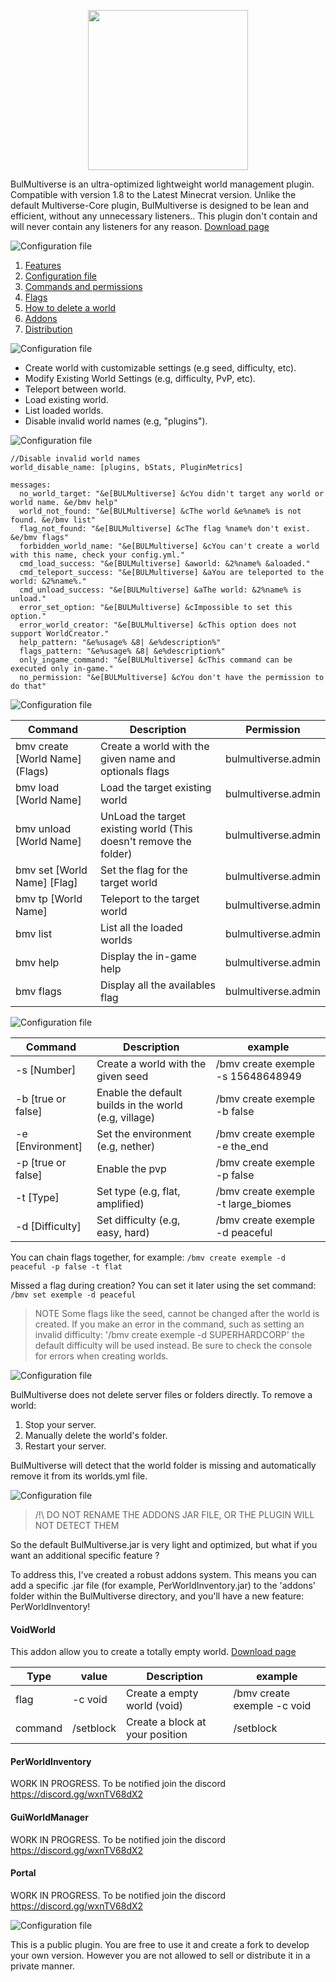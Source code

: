 <p align="center">
    <img src="https://i.goopics.net/77bvma.png" width="256">
</p>

BulMultiverse is an ultra-optimized lightweight world management plugin. Compatible with version 1.8 to the Latest Minecrat version. Unlike the default Multiverse-Core plugin, BulMultiverse is designed to be lean and efficient, without any unnecessary listeners.. This plugin don't contain and will never contain any listeners for any reason.
[Download page](https://www.spigotmc.org/resources/118884/ "Click to download")

<img src="https://img.shields.io/badge/Table_of_contents-50C878?style=for-the-badge" alt="Configuration file" style="pointer-events: none;">

1. [Features](#features)
1. [Configuration file](#configuration-file)
2. [Commands and permissions](#commands-and-permissions)
3. [Flags](#flags)
4. [How to delete a world](#how-to-delete-a-world)
5. [Addons](#addons)
6. [Distribution](#distribution)

<img id="features" src="https://img.shields.io/badge/Features-50C878?style=for-the-badge" alt="Configuration file" style="pointer-events: none;">

- Create world with customizable settings (e.g seed, difficulty, etc).
- Modify Existing World Settings (e.g, difficulty, PvP, etc).
- Teleport between world.
- Load existing world.
- List loaded worlds.
- Disable invalid world names (e.g, "plugins").

<img id="configuration-file" src="https://img.shields.io/badge/Configuration_file-50C878?style=for-the-badge" alt="Configuration file" style="pointer-events: none;">

```
//Disable invalid world names
world_disable_name: [plugins, bStats, PluginMetrics]

messages:
  no_world_target: "&e[BULMultiverse] &cYou didn't target any world or world name. &e/bmv help"
  world_not_found: "&e[BULMultiverse] &cThe world &e%name% is not found. &e/bmv list"
  flag_not_found: "&e[BULMultiverse] &cThe flag %name% don't exist. &e/bmv flags"
  forbidden_world_name: "&e[BULMultiverse] &cYou can't create a world with this name, check your config.yml."
  cmd_load_success: "&e[BULMultiverse] &aworld: &2%name% &aloaded."
  cmd_teleport_success: "&e[BULMultiverse] &aYou are teleported to the world: &2%name%."
  cmd_unload_success: "&e[BULMultiverse] &aThe world: &2%name% is unload."
  error_set_option: "&e[BULMultiverse] &cImpossible to set this option."
  error_world_creator: "&e[BULMultiverse] &cThis option does not support WorldCreator."
  help_pattern: "&e%usage% &8| &e%description%"
  flags_pattern: "&e%usage% &8| &e%description%"
  only_ingame_command: "&e[BULMultiverse] &cThis command can be executed only in-game."
  no_permission: "&e[BULMultiverse] &cYou don't have the permission to do that"
```

<img id="commands-and-permissions" src="https://img.shields.io/badge/Commands_and_permissions-50C878?style=for-the-badge" alt="Configuration file" style="pointer-events: none;">

| Command                         | Description                                                       | Permission          |
|---------------------------------|-------------------------------------------------------------------|---------------------|
| bmv create [World Name] (Flags) | Create a world with the given name and optionals flags            | bulmultiverse.admin |
| bmv load [World Name]           | Load the target existing world                                    | bulmultiverse.admin |
| bmv unload [World Name]         | UnLoad the target existing world (This doesn't remove the folder) | bulmultiverse.admin |
| bmv set [World Name] [Flag]     | Set the flag for the target world                                 | bulmultiverse.admin |
| bmv tp [World Name]             | Teleport to the target world                                      | bulmultiverse.admin |
| bmv list                        | List all the loaded worlds                                        | bulmultiverse.admin |
| bmv help                        | Display the in-game help                                          | bulmultiverse.admin |
| bmv flags                       | Display all the availables flag                                   | bulmultiverse.admin |

<img id="flags" src="https://img.shields.io/badge/Flags-50C878?style=for-the-badge" alt="Configuration file" style="pointer-events: none;">

| Command            | Description                                           | example                             |
|--------------------|-------------------------------------------------------|-------------------------------------|
| -s [Number]        | Create a world with the given seed                    | /bmv create exemple -s 15648648949  |
| -b [true or false] | Enable the default builds in the world (e.g, village) | /bmv create exemple -b false        |
| -e [Environment]   | Set the environment (e.g, nether)                     | /bmv create exemple -e the_end      |
| -p [true or false] | Enable the pvp                                        | /bmv create exemple -p false        |
| -t [Type]          | Set type (e.g, flat, amplified)                       | /bmv create exemple -t large_biomes |
| -d [Difficulty]    | Set difficulty (e.g, easy, hard)                      | /bmv create exemple -d peaceful     |

You can chain flags together, for example:
`/bmv create exemple -d peaceful -p false -t flat`

Missed a flag during creation? You can set it later using the set command:
`/bmv set exemple -d peaceful`
> NOTE
> Some flags like the seed, cannot be changed after the world is created. If you make an error in the command, such as setting an invalid difficulty:
'/bmv create exemple -d SUPERHARDCORP'
the default difficulty will be used instead. Be sure to check the console for errors when creating worlds.

<img id="how-to-delete-a-world" src="https://img.shields.io/badge/How_to_delete_a_world-50C878?style=for-the-badge" alt="Configuration file" style="pointer-events: none;">

BulMultiverse does not delete server files or folders directly. To remove a world:
1. Stop your server.
2. Manually delete the world's folder.
3. Restart your server.

BulMultiverse will detect that the world folder is missing and automatically remove it from its worlds.yml file.

<img id="addons" src="https://img.shields.io/badge/Addons-50C878?style=for-the-badge" alt="Configuration file" style="pointer-events: none;">

> /!\ DO NOT RENAME THE ADDONS JAR FILE, OR THE PLUGIN WILL NOT DETECT THEM

So the default BulMultiverse.jar is very light and optimized, but what if you want an additional specific feature ?

To address this, I've created a robust addons system. This means you can add a specific .jar file (for example, PerWorldInventory.jar)
to the 'addons' folder within the BulMultiverse directory, and you'll have a new feature: PerWorldInventory!

#### VoidWorld

This addon allow you to create a totally empty world. [Download page](https://www.spigotmc.org/resources/119020/ "Click to download")

| Type    | value     | Description                     | example                     |
|---------|-----------|---------------------------------|-----------------------------|
| flag    | -c void   | Create a empty world (void)     | /bmv create exemple -c void |
| command | /setblock | Create a block at your position | /setblock                   |

#### PerWorldInventory

WORK IN PROGRESS. To be notified join the discord https://discord.gg/wxnTV68dX2

#### GuiWorldManager

WORK IN PROGRESS. To be notified join the discord https://discord.gg/wxnTV68dX2

#### Portal

WORK IN PROGRESS. To be notified join the discord https://discord.gg/wxnTV68dX2

<img id="distribution" src="https://img.shields.io/badge/Distribution-50C878?style=for-the-badge" alt="Configuration file" style="pointer-events: none;">

This is a public plugin. You are free to use it and create a fork to develop your own version. However you are not allowed to sell or distribute it in a private manner.